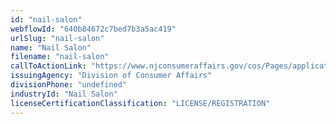 ```yaml
---
id: "nail-salon"
webflowId: "640b84672c7bed7b3a5ac419"
urlSlug: "nail-salon"
name: "Nail Salon"
filename: "nail-salon"
callToActionLink: "https://www.njconsumeraffairs.gov/cos/Pages/applications.aspx"
issuingAgency: "Division of Consumer Affairs"
divisionPhone: "undefined"
industryId: "Nail Salon"
licenseCertificationClassification: "LICENSE/REGISTRATION"
---
```


